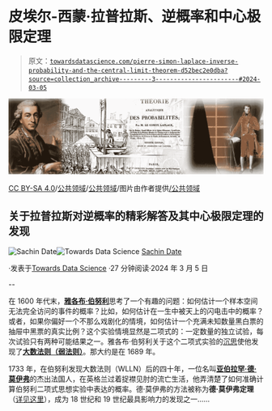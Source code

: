 # 皮埃尔-西蒙·拉普拉斯、逆概率和中心极限定理

> 原文：[`towardsdatascience.com/pierre-simon-laplace-inverse-probability-and-the-central-limit-theorem-d52bec2e0dba?source=collection_archive---------3-----------------------#2024-03-05`](https://towardsdatascience.com/pierre-simon-laplace-inverse-probability-and-the-central-limit-theorem-d52bec2e0dba?source=collection_archive---------3-----------------------#2024-03-05)

![](img/4267fd56954984b2a5c96c662b4e0b47.png)

[CC BY-SA 4.0](https://commons.wikimedia.org/wiki/File:Pierre-Simon_de_Laplace_by_Johann_Ernst_Heinsius_(1775).jpg)/[公共领域](https://commons.wikimedia.org/wiki/File:Octobre_1793,_supplice_de_9_%C3%A9migr%C3%A9s.jpg)/[公共领域](https://archive.org/details/thorieanalytiqu01laplgoog/page/n6/mode/2up)/图片由作者提供[/公共领域](https://commons.wikimedia.org/wiki/File:Jean_Auguste_Dominique_Ingres,_Portrait_de_Napol%C3%A9on_Bonaparte_en_premier_consul.jpg)

## 关于拉普拉斯对逆概率的精彩解答及其中心极限定理的发现

[](https://timeseriesreasoning.medium.com/?source=post_page---byline--d52bec2e0dba--------------------------------)![Sachin Date](https://timeseriesreasoning.medium.com/?source=post_page---byline--d52bec2e0dba--------------------------------)[](https://towardsdatascience.com/?source=post_page---byline--d52bec2e0dba--------------------------------)![Towards Data Science](https://towardsdatascience.com/?source=post_page---byline--d52bec2e0dba--------------------------------) [Sachin Date](https://timeseriesreasoning.medium.com/?source=post_page---byline--d52bec2e0dba--------------------------------)

·发表于[Towards Data Science](https://towardsdatascience.com/?source=post_page---byline--d52bec2e0dba--------------------------------) ·27 分钟阅读·2024 年 3 月 5 日

--

在 1600 年代末，[**雅各布·伯努利**](https://medium.com/towards-data-science/on-jacob-bernoulli-the-law-of-large-numbers-and-the-origins-of-the-central-limit-theorem-8101bc6104e1)思考了一个有趣的问题：如何估计一个样本空间无法完全访问的事件的概率？比如，如何估计在一生中被天上的闪电击中的概率？或者，如果你偏好一个不那么戏剧化的情境，如何估计一个充满未知数量黑白票的抽屉中黑票的真实比例？这个实验情境显然是二项式的：一定数量的独立试验，每次试验只有两种可能结果之一。雅各布·伯努利关于这个二项式实验的[沉思](https://dh-abstracts.library.virginia.edu/works/10061)使他发现了[**大数法则（弱法则）**](https://medium.com/towards-data-science/on-jacob-bernoulli-the-law-of-large-numbers-and-the-origins-of-the-central-limit-theorem-8101bc6104e1)。那大约是在 1689 年。

1733 年，在伯努利发现大数法则（WLLN）后的四十年，一位名叫[**亚伯拉罕·德·莫伊弗**](https://medium.com/towards-data-science/abraham-de-moivre-his-famous-theorem-and-the-birth-of-the-normal-curve-ee11ab5f9f20)的杰出法国人，在英格兰过着捉襟见肘的流亡生活，他弄清楚了如何准确计算伯努利二项式思想实验中表达的概率。德·莫伊弗的方法被称为**德·莫伊弗定理**（[详见这里](https://medium.com/towards-data-science/abraham-de-moivre-his-famous-theorem-and-the-birth-of-the-normal-curve-ee11ab5f9f20)），成为 18 世纪和 19 世纪最具影响力的发现之一……
